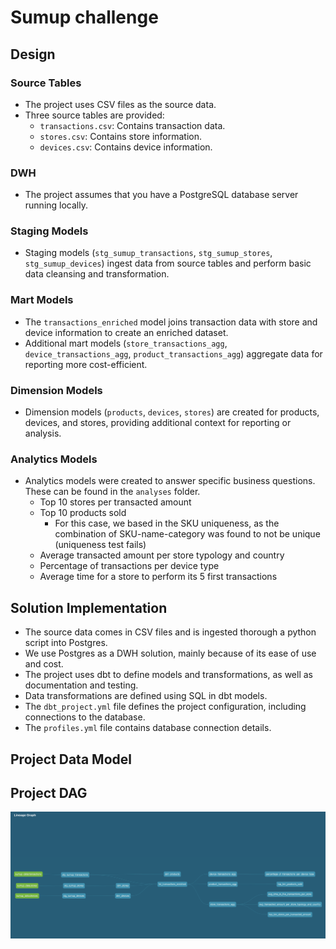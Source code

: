 # Sumup challenge


## Design

### Source Tables
- The project uses CSV files as the source data.
- Three source tables are provided:
    - `transactions.csv`: Contains transaction data.
    - `stores.csv`: Contains store information.
    - `devices.csv`: Contains device information.

### DWH
- The project assumes that you have a PostgreSQL database server running locally.

### Staging Models
- Staging models (`stg_sumup_transactions`, `stg_sumup_stores`, `stg_sumup_devices`) ingest data from source tables and perform basic data cleansing and transformation.

### Mart Models
- The `transactions_enriched` model joins transaction data with store and device information to create an enriched dataset.
- Additional mart models (`store_transactions_agg`, `device_transactions_agg`, `product_transactions_agg`) aggregate data for reporting more cost-efficient.

### Dimension Models
- Dimension models (`products`, `devices`, `stores`) are created for products, devices, and stores, providing additional context for reporting or analysis.

### Analytics Models
- Analytics models were created to answer specific business questions. These can be found in the `analyses` folder.
    - Top 10 stores per transacted amount
    - Top 10 products sold
        - For this case, we based in the SKU uniqueness, as the combination of SKU-name-category was found to not be unique (uniqueness test fails)
    - Average transacted amount per store typology and country
    - Percentage of transactions per device type
    - Average time for a store to perform its 5 first transactions

## Solution Implementation

- The source data comes in CSV files and is ingested thorough a python script into Postgres.
- We use Postgres as a DWH solution, mainly because of its ease of use and cost.
- The project uses dbt to define models and transformations, as well as documentation and testing.
- Data transformations are defined using SQL in dbt models.
- The `dbt_project.yml` file defines the project configuration, including connections to the database.
- The `profiles.yml` file contains database connection details.

## Project Data Model


## Project DAG

<p align="center">
  <img src="/assets/dag.png">
</p>
